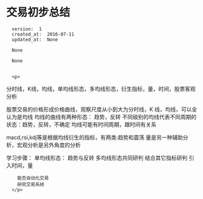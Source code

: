 
  # 交易初步总结

      version:  1
      created_at:  2016-07-11
      updated_at:  None

      None

      None


      <p>
      
分时线，K线，均线，单均线形态，多均线形态，衍生指标，量，时间，股票客观分析


股票交易的价格形成价格曲线，观察尺度从小到大为分时线，K 线，均线，可以全认为是均线
均线的曲线有两种形态： 趋势，反转
不同级别的均线代表不同周期的状态：趋势，反转，不确定
均线可能有时间周期，跟时间有关系

macd,rsi,kdj等是根据均线衍生的指标，有两类:趋势和震荡
量是另一种辅助分析，宏观分析是另外角度的分析

学习步骤：
	单均线形态： 趋势与反转
	多均线形态共同研判
	结合其它指标研判
	引入时间，量

		能否自动化交易
		研究交易系统
      </p>

  